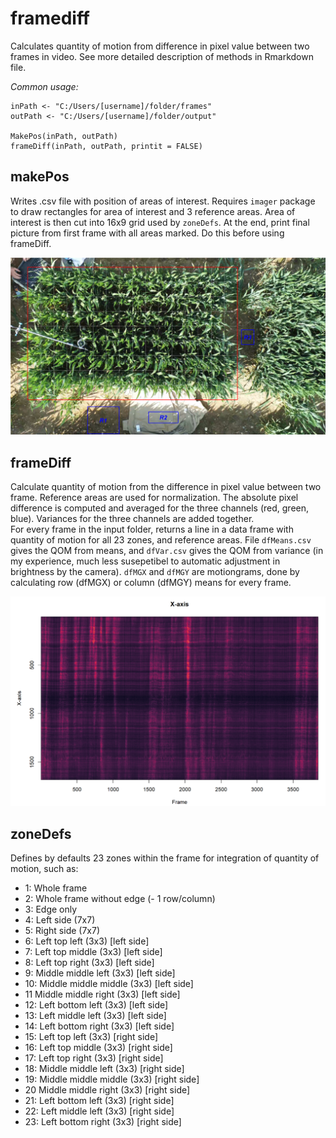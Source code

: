 # framediff
Calculates quantity of motion from difference in pixel value between two frames in video. See more detailed description of methods in Rmarkdown file.

_Common usage:_  
```
inPath <- "C:/Users/[username]/folder/frames"
outPath <- "C:/Users/[username]/folder/output"

MakePos(inPath, outPath)
frameDiff(inPath, outPath, printit = FALSE)
```

## makePos
Writes .csv file with position of areas of interest. Requires `imager` package to draw rectangles for area of interest and 3 reference areas. Area of interest is then cut into 16x9 grid used by `zoneDefs`. 
At the end, print final picture from first frame with all areas marked. Do this before using frameDiff.
  
![](makePos_example.png)
  
## frameDiff
Calculate quantity of motion from the difference in pixel value between two frame. Reference areas are used for normalization. The absolute pixel difference is computed and averaged for the three channels (red, green, blue). Variances for the three channels are added together.   
For every frame in the input folder, returns a line in a data frame with quantity of motion for all 23 zones, and reference areas. File `dfMeans.csv` gives the QOM from means, and `dfVar.csv` gives the QOM from variance (in my experience, much less susepetibel to automatic adjustment in brightness by the camera). `dfMGX` and `dfMGY` are motiongrams, done by calculating row (dfMGX) or column (dfMGY) means for every frame. 

![](motiongram_example.png)

## zoneDefs
Defines by defaults 23 zones within the frame for integration of quantity of motion, such as:
- 1: Whole frame  
- 2: Whole frame without edge (- 1 row/column)   
- 3: Edge only  
- 4: Left side (7x7)  
- 5: Right side (7x7)  
- 6: Left top left (3x3) [left side]  
- 7: Left top middle (3x3) [left side]  
- 8: Left top right (3x3) [left side]   
- 9: Middle middle left (3x3) [left side]  
- 10: Middle middle middle (3x3) [left side]  
- 11 Middle middle right (3x3) [left side]  
- 12: Left bottom left (3x3) [left side]  
- 13: Left middle left (3x3) [left side]  
- 14: Left bottom right (3x3) [left side]  
- 15: Left top left (3x3) [right side]  
- 16: Left top middle (3x3) [right side]  
- 17: Left top right (3x3) [right side]  
- 18: Middle middle left (3x3) [right side]  
- 19: Middle middle middle (3x3) [right side]  
- 20 Middle middle right (3x3) [right side]  
- 21: Left bottom left (3x3) [right side]  
- 22: Left middle left (3x3) [right side]  
- 23: Left bottom right (3x3) [right side]  



